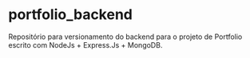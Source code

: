 # portfolio_backend
Repositório para versionamento do backend para o projeto de Portfolio escrito com NodeJs + Express.Js + MongoDB.
